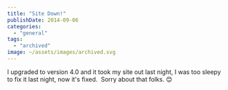 ```yaml
---
title: "Site Down!"
publishDate: 2014-09-06
categories: 
  - "general"
tags:
  - "archived"
image: ~/assets/images/archived.svg
---
```


I upgraded to version 4.0 and it took my site out last night, I was too sleepy to fix it last night, now it's fixed.  Sorry about that folks. 😊
